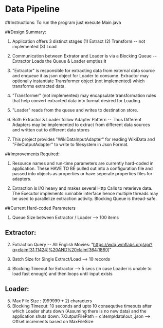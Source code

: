 # Data Pipeline

##Instructions:
    To run the program just execute Main.java
  
##Design Summary:
1. Application offers 3 distinct stages 
    (1) Extract 
    (2) Transform -- not implemented 
    (3) Load

2. Communication between Extrator and Loader is via a Blocking Queue 
    -- Extractor Loads the Queue & Loader empties it
      
3. "Extractor" is responsible for extracting data from external data source 
    and enqueue it as json object for Loader to consume. Extractor may optionally instantiate 
    Transformer object (not implemented) which transforms extracted data.
      
4. "Transformer" (not implemented) may encapsulate transformation rules that help 
    convert extracted data into format desired for Loading.
      
5. "Loader" reads from the queue and writes to destination store.
      
6. Both Extractor & Loader follow Adapter Pattern -- Thus Different Adapters may be 
    implemented to extract from different data sources and written out to different data stores
      
7. This project provides "WikiDataInputAdapter" for reading WikiData and "FileOutputAdapter" 
    to write to filesystem in Json Format.
      
##Improvements Required:
1. Resource names and run-time parameters are currently hard-coded in application. 
  These HAVE TO BE pulled out into a configuration file and passed into objects as properties
  or have seperate properties files for adapters.
      
2. Extraction is I/O heavy and makes several Http Calls to reterieve data. 
  The Executor implements runnable interface hence multiple threads may be used to parallelize 
  extraction activity. Blocking Queue is thread-safe.

##Current Hard-coded Parameters
1. Queue Size between Extractor / Loader --> 100 items
      
Extractor:
-----------
2. Extraction Query -- All English Movies: 
    "https://wdq.wmflabs.org/api?q=claim[31:11424]%20AND%20claim[364:1860]"

3. Batch Size for Single Extract/Load --> 10 records

4. Blocking Timeout for Extractor --> 5 secs (in case Loader is unable to load fast enough) 
        and then loops until input exists
      
Loader:
--------
5. Max File Size : (999999 + 2) characters 
6. Blocking Timeout: 10 seconds and upto 10 consequtive timeouts 
    after which Loader shuts down (Assuming there is no new data) and the application shuts down.
7.OutputFilePath = c:\temp\data\out_<offset>.json --> Offset increments based on MaxFileSize
      
